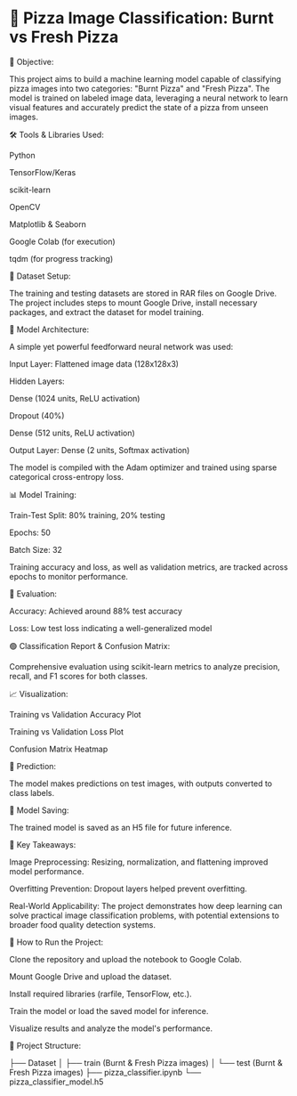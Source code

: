 # 🍕 Pizza Image Classification: Burnt vs Fresh Pizza

📌 Objective:

This project aims to build a machine learning model capable of classifying pizza images into two categories: "Burnt Pizza" and "Fresh Pizza". The model is trained on labeled image data, leveraging a neural network to learn visual features and accurately predict the state of a pizza from unseen images.

🛠️ Tools & Libraries Used:

Python

TensorFlow/Keras

scikit-learn

OpenCV

Matplotlib & Seaborn

Google Colab (for execution)

tqdm (for progress tracking)

📂 Dataset Setup:

The training and testing datasets are stored in RAR files on Google Drive. The project includes steps to mount Google Drive, install necessary packages, and extract the dataset for model training.

🧠 Model Architecture:

A simple yet powerful feedforward neural network was used:

Input Layer: Flattened image data (128x128x3)

Hidden Layers:

Dense (1024 units, ReLU activation)

Dropout (40%)

Dense (512 units, ReLU activation)

Output Layer: Dense (2 units, Softmax activation)

The model is compiled with the Adam optimizer and trained using sparse categorical cross-entropy loss.

📊 Model Training:

Train-Test Split: 80% training, 20% testing

Epochs: 50

Batch Size: 32

Training accuracy and loss, as well as validation metrics, are tracked across epochs to monitor performance.

🧩 Evaluation:

Accuracy: Achieved around 88% test accuracy

Loss: Low test loss indicating a well-generalized model

🟢 Classification Report & Confusion Matrix:

Comprehensive evaluation using scikit-learn metrics to analyze precision, recall, and F1 scores for both classes.

📈 Visualization:

Training vs Validation Accuracy Plot

Training vs Validation Loss Plot

Confusion Matrix Heatmap

🔮 Prediction:

The model makes predictions on test images, with outputs converted to class labels.

💾 Model Saving:

The trained model is saved as an H5 file for future inference.

🚀 Key Takeaways:

Image Preprocessing: Resizing, normalization, and flattening improved model performance.

Overfitting Prevention: Dropout layers helped prevent overfitting.

Real-World Applicability: The project demonstrates how deep learning can solve practical image classification problems, with potential extensions to broader food quality detection systems.

📘 How to Run the Project:

Clone the repository and upload the notebook to Google Colab.

Mount Google Drive and upload the dataset.

Install required libraries (rarfile, TensorFlow, etc.).

Train the model or load the saved model for inference.

Visualize results and analyze the model's performance.

📂 Project Structure:

├── Dataset
│   ├── train (Burnt & Fresh Pizza images)
│   └── test (Burnt & Fresh Pizza images)
├── pizza_classifier.ipynb
└── pizza_classifier_model.h5

